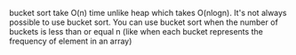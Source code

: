bucket sort take O(n) time unlike heap which takes O(nlogn). It's not always possible to use bucket sort. You can use bucket sort when the number of buckets is less than or equal n (like when each bucket represents the frequency of element in an array)
